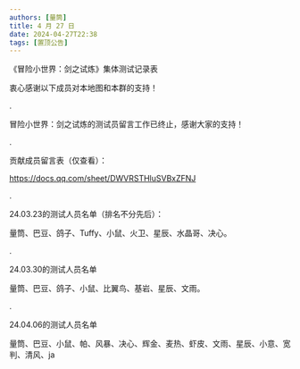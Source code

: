 ```yaml
---
authors: [量筒]
title: 4 月 27 日
date: 2024-04-27T22:38
tags: [置顶公告]
---
```


《冒险小世界：剑之试炼》集体测试记录表

衷心感谢以下成员对本地图和本群的支持！

.

冒险小世界：剑之试炼的测试员留言工作已终止，感谢大家的支持！

.

贡献成员留言表（仅查看）：

https://docs.qq.com/sheet/DWVRSTHluSVBxZFNJ

.

24.03.23的测试人员名单（排名不分先后）：

量筒、巴豆、鸽子、Tuffy、小鼠、火卫、星辰、水晶哥、决心。

.

24.03.30的测试人员名单

量筒、巴豆、鸽子、小鼠、比翼鸟、基岩、星辰、文雨。

.

24.04.06的测试人员名单

量筒、巴豆、小鼠、帕、风暴、决心、辉金、麦热、虾皮、文雨、星辰、小意、宽判、清风、ja
